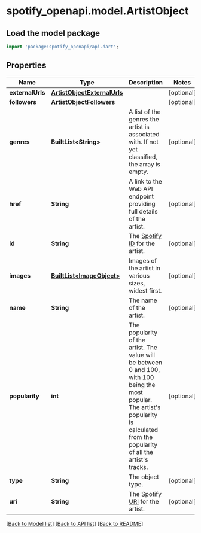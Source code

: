 # spotify_openapi.model.ArtistObject

## Load the model package
```dart
import 'package:spotify_openapi/api.dart';
```

## Properties
Name | Type | Description | Notes
------------ | ------------- | ------------- | -------------
**externalUrls** | [**ArtistObjectExternalUrls**](ArtistObjectExternalUrls.md) |  | [optional] 
**followers** | [**ArtistObjectFollowers**](ArtistObjectFollowers.md) |  | [optional] 
**genres** | **BuiltList&lt;String&gt;** | A list of the genres the artist is associated with. If not yet classified, the array is empty.  | [optional] 
**href** | **String** | A link to the Web API endpoint providing full details of the artist.  | [optional] 
**id** | **String** | The [Spotify ID](/documentation/web-api/concepts/spotify-uris-ids) for the artist.  | [optional] 
**images** | [**BuiltList&lt;ImageObject&gt;**](ImageObject.md) | Images of the artist in various sizes, widest first.  | [optional] 
**name** | **String** | The name of the artist.  | [optional] 
**popularity** | **int** | The popularity of the artist. The value will be between 0 and 100, with 100 being the most popular. The artist's popularity is calculated from the popularity of all the artist's tracks.  | [optional] 
**type** | **String** | The object type.  | [optional] 
**uri** | **String** | The [Spotify URI](/documentation/web-api/concepts/spotify-uris-ids) for the artist.  | [optional] 

[[Back to Model list]](../README.md#documentation-for-models) [[Back to API list]](../README.md#documentation-for-api-endpoints) [[Back to README]](../README.md)


